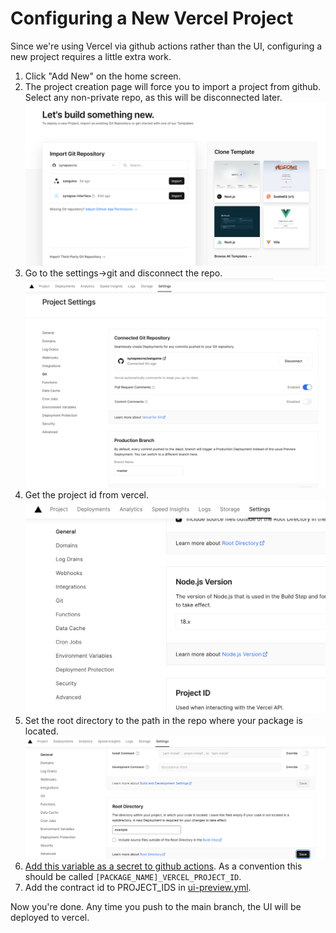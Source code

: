 # Configuring a New Vercel Project

Since we're using Vercel via github actions rather than the UI, configuring a new project requires a little extra work.

1. Click "Add New" on the home screen.
2. The project creation page will force you to import a project from github. Select any non-private repo, as this will be disconnected later.
![create project](./assets/vercel-create-project.png)
3. Go to the settings->git and disconnect the repo.
![disconnect repo](./assets/vercel-git-page.png)
4. Get the project id from vercel.
![project id](./assets/vercel-project-id.png)
5. Set the root directory to the path in the repo where your package is located.
![root directory](./assets/vercel-root-dir.png)
6. [Add this variable as a secret to github actions](https://docs.github.com/en/actions/security-guides/using-secrets-in-github-actions#creating-secrets-for-a-repository). As a convention this should be called `[PACKAGE_NAME]_VERCEL_PROJECT_ID`.
7. Add the contract id to PROJECT_IDS in [ui-preview.yml](./ui-preview.yaml).

Now you're done. Any time you push to the main branch, the UI will be deployed to vercel.

